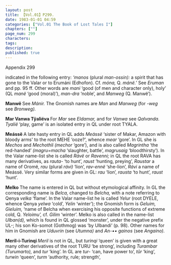 ```yaml
---
layout: post
title: 【Vol.01】P299.
date: 1983-01-01 04:59
categories: ["Vol.01 The Book of Lost Tales I"]
chapters: [""]
page_num: 299
characters: 
tags: 
description: 
published: true
---
```


<p style="text-indent: 0;">
Appendix 299
</p>

indicated in the following entry: <I>‘manos </I>(plural <I>man-ossin): </I>a spirit that has gone to the Valar or to Erumáni (Edhofon). Cf. <I>móna, </I>Q. <I>mánë.’ </I>See <I>Eruman </I>and pp. 95 ff. Other words are <I>mani </I>‘good (of men and character only), holy’ (QL <I>manë </I>‘good (moral)’), <I>man-dra </I>‘noble’, and <I>Manweg </I>(Q. Manwë’).

<B>Manwë  </B>See <I>Mánir. </I>The Gnomish names are <I>Man </I>and <I>Manweg </I>(for <I>-weg </I>see <I>Bronweg).</I>

<B>Mar Vanwa Tÿaliéva </B>For <I>Mar </I>see <I>Eldamar, </I>and for <I>Vanwa </I>see <I>Qalvanda. Tyalië </I>‘play, game’ is an isolated entry in QL under root TYALA.

<B>Meássë  </B>A late hasty entry in QL adds <I>Meássë </I>‘sister of Makar, Amazon with bloody arms' to the root MEHE ‘ooze?’, whence <I>mear </I>‘gore’. In GL she is <I>Mechos </I>and <I>Mechothli (mechor </I>‘gore’), and is also called <I>Magrintha </I>‘the red-handed’ <I>(magru=macha </I>‘slaughter, battle’, <I>magrusaig </I>‘bloodthirsty’). In the Valar name-list she is called <I>Rávë </I>or <I>Ravenni; </I>in QL the root RAVA has many derivatives, as <I>rauta- </I>‘to hunt’, <I>raust </I>‘hunting, preying’, <I>Raustar </I>a name of Oromë, <I>rau </I>(plural <I>rávi) </I>‘lion’, <I>rav-ennë </I>‘she-lion’, <I>Rávi </I>a name of Meássë. Very similar forms are given in GL: <I>rau </I>‘lion’, <I>rausta </I>‘to hunt’, <I>raust </I>‘hunt’.

<B>Melko   </B>The name is entered in QL but without etymological affinity. In GL the corresponding name is <I>Belca, </I>changed to <I>Belcha, </I>with a note referring to Qenya <I>velka </I>‘flame’. In the Valar name-list he is called <I>Yelur </I>(root DYELE, whence Qenya <I>yelwa </I>‘cold’, <I>Yelin </I>‘winter’); the Gnomish form is <I>Geluim, Gieluim, </I>‘name of Belcha when exercising his opposite functions of extreme cold, Q. <I>Yeloimu’, </I>cf. <I>Gilim </I>‘winter’. Melko is also called in the name-list <I>Ulban(d), </I>which is found in QL glossed ‘monster’, under the negative prefix UL-; his son Ko-somot (Gothmog) was ‘by Ulbandi’ (p. 98). Other names for him in Gnomish are <I>Uduvrin </I>(see <I>Utumna) </I>and <I>An-•• gainos </I>(see <I>Angaino).</I>

<B>Meril-i-Turinqi   </B><I>Meril </I>is not in QL, but <I>turinqi </I>‘queen’ is given with a great many other derivatives of the root TURU ‘be strong’, including <I>Turambar (Turumarto), </I>and <I>tur </I>‘king’. In GL are <I>tur- </I>‘can, have power to’, <I>tûr </I>‘king’, <I>turwin </I>‘queen’, <I>turm </I>‘authority, rule; strength’,

